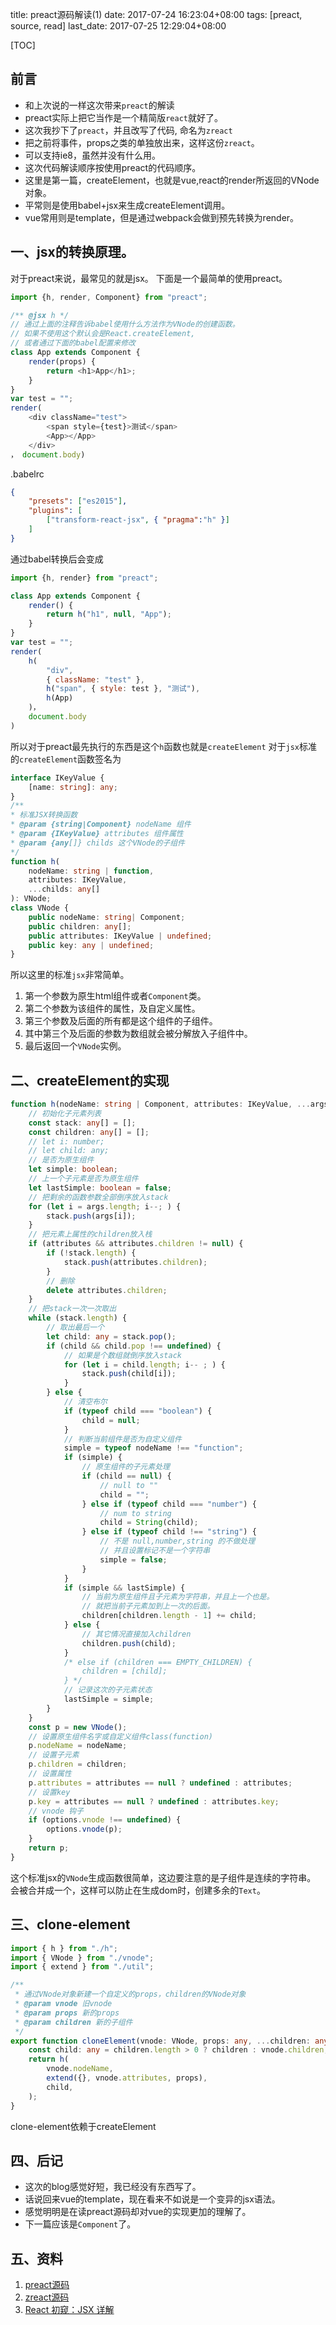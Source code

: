 title: preact源码解读(1)
date: 2017-07-24 16:23:04+08:00
tags: [preact, source, read]
last_date: 2017-07-25 12:29:04+08:00

[TOC]

## 前言

- 和上次说的一样这次带来`preact`的解读
- preact实际上把它当作是一个精简版`react`就好了。
- 这次我抄下了`preact`，并且改写了代码, 命名为`zreact`
- 把之前将事件，props之类的单独放出来，这样这份`zreact`。
- 可以支持ie8，虽然并没有什么用。
- 这次代码解读顺序按使用preact的代码顺序。
- 这里是第一篇，createElement，也就是vue,react的render所返回的VNode对象。
- 平常则是使用babel+jsx来生成createElement调用。
- vue常用则是template，但是通过webpack会做到预先转换为render。

## 一、jsx的转换原理。

对于preact来说，最常见的就是jsx。
下面是一个最简单的使用preact。

``` javascript
import {h, render, Component} from "preact";

/** @jsx h */
// 通过上面的注释告诉babel使用什么方法作为VNode的创建函数。
// 如果不使用这个默认会是React.createElement,
// 或者通过下面的babel配置来修改
class App extends Component {
    render(props) {
        return <h1>App</h1>;
    }
}
var test = "";
render(
    <div className="test">
        <span style={test}>测试</span>
        <App></App>
    </div>
， document.body)
```

.babelrc

``` json
{
    "presets": ["es2015"],
    "plugins": [
        ["transform-react-jsx", { "pragma":"h" }]
    ]
}
```

通过babel转换后会变成

``` javascript
import {h, render} from "preact";

class App extends Component {
    render() {
        return h("h1", null, "App");
    }
}
var test = "";
render(
    h(
        "div",
        { className: "test" },
        h("span", { style: test }, "测试"),
        h(App)
    )，
    document.body
)
```

所以对于preact最先执行的东西是这个`h`函数也就是`createElement`
对于`jsx`标准的`createElement`函数签名为

``` typescript
interface IKeyValue {
    [name: string]: any;
}
/**
* 标准JSX转换函数
* @param {string|Component} nodeName 组件
* @param {IKeyValue} attributes 组件属性
* @param {any[]} childs 这个VNode的子组件
*/
function h(
    nodeName: string | function,
    attributes: IKeyValue,
    ...childs: any[]
): VNode;
class VNode {
    public nodeName: string| Component;
    public children: any[];
    public attributes: IKeyValue | undefined;
    public key: any | undefined;
}
```

所以这里的标准`jsx`非常简单。

1. 第一个参数为原生html组件或者`Component`类。
2. 第二个参数为该组件的属性，及自定义属性。
3. 第三个参数及后面的所有都是这个组件的子组件。
4. 其中第三个及后面的参数为数组就会被分解放入子组件中。
5. 最后返回一个`VNode`实例。

## 二、createElement的实现

``` typescript
function h(nodeName: string | Component, attributes: IKeyValue, ...args: any[]) {
    // 初始化子元素列表
    const stack: any[] = [];
    const children: any[] = [];
    // let i: number;
    // let child: any;
    // 是否为原生组件
    let simple: boolean;
    // 上一个子元素是否为原生组件
    let lastSimple: boolean = false;
    // 把剩余的函数参数全部倒序放入stack
    for (let i = args.length; i--; ) {
        stack.push(args[i]);
    }
    // 把元素上属性的children放入栈
    if (attributes && attributes.children != null) {
        if (!stack.length) {
            stack.push(attributes.children);
        }
        // 删除
        delete attributes.children;
    }
    // 把stack一次一次取出
    while (stack.length) {
        // 取出最后一个
        let child: any = stack.pop();
        if (child && child.pop !== undefined) {
            // 如果是个数组就倒序放入stack
            for (let i = child.length; i-- ; ) {
                stack.push(child[i]);
            }
        } else {
            // 清空布尔
            if (typeof child === "boolean") {
                child = null;
            }
            // 判断当前组件是否为自定义组件
            simple = typeof nodeName !== "function";
            if (simple) {
                // 原生组件的子元素处理
                if (child == null) {
                    // null to ""
                    child = "";
                } else if (typeof child === "number") {
                    // num to string
                    child = String(child);
                } else if (typeof child !== "string") {
                    // 不是 null,number,string 的不做处理
                    // 并且设置标记不是一个字符串
                    simple = false;
                }
            }
            if (simple && lastSimple) {
                // 当前为原生组件且子元素为字符串，并且上一个也是。
                // 就把当前子元素加到上一次的后面。
                children[children.length - 1] += child;
            } else {
                // 其它情况直接加入children
                children.push(child);
            }
            /* else if (children === EMPTY_CHILDREN) {
                children = [child];
            } */
            // 记录这次的子元素状态
            lastSimple = simple;
        }
    }
    const p = new VNode();
    // 设置原生组件名字或自定义组件class(function)
    p.nodeName = nodeName;
    // 设置子元素
    p.children = children;
    // 设置属性
    p.attributes = attributes == null ? undefined : attributes;
    // 设置key
    p.key = attributes == null ? undefined : attributes.key;
    // vnode 钩子
    if (options.vnode !== undefined) {
        options.vnode(p);
    }
    return p;
}
```

这个标准jsx的`VNode`生成函数很简单，这边要注意的是子组件是连续的字符串。
会被合并成一个，这样可以防止在生成dom时，创建多余的`Text`。

## 三、clone-element

``` typescript
import { h } from "./h";
import { VNode } from "./vnode";
import { extend } from "./util";

/**
 * 通过VNode对象新建一个自定义的props，children的VNode对象
 * @param vnode 旧vnode
 * @param props 新的props
 * @param children 新的子组件
 */
export function cloneElement(vnode: VNode, props: any, ...children: any[]) {
    const child: any = children.length > 0 ? children : vnode.children;
    return h(
        vnode.nodeName,
        extend({}, vnode.attributes, props),
        child,
    );
}
```

clone-element依赖于createElement

## 四、后记

- 这次的blog感觉好短，我已经没有东西写了。
- 话说回来vue的template，现在看来不如说是一个变异的jsx语法。
- 感觉明明是在读preact源码却对vue的实现更加的理解了。
- 下一篇应该是`Component`了。

## 五、资料

1. [preact源码](https://github.com/developit/preact)
2. [zreact源码](https://github.com/zeromake/zreact)
3. [React 初窥：JSX 详解](https://segmentfault.com/a/1190000010297507)
